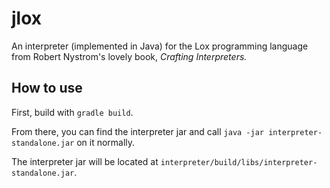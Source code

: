 # jlox
An interpreter (implemented in Java) for the Lox programming language from Robert Nystrom's lovely book, *Crafting Interpreters.*

## How to use
First, build with `gradle build`.

From there, you can find the interpreter jar and call `java -jar interpreter-standalone.jar` on it normally.

The interpreter jar will be located at `interpreter/build/libs/interpreter-standalone.jar`.
